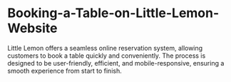 # Booking-a-Table-on-Little-Lemon-Website
Little Lemon offers a seamless online reservation system, allowing customers to book a table quickly and conveniently. The process is designed to be user-friendly, efficient, and mobile-responsive, ensuring a smooth experience from start to finish.

